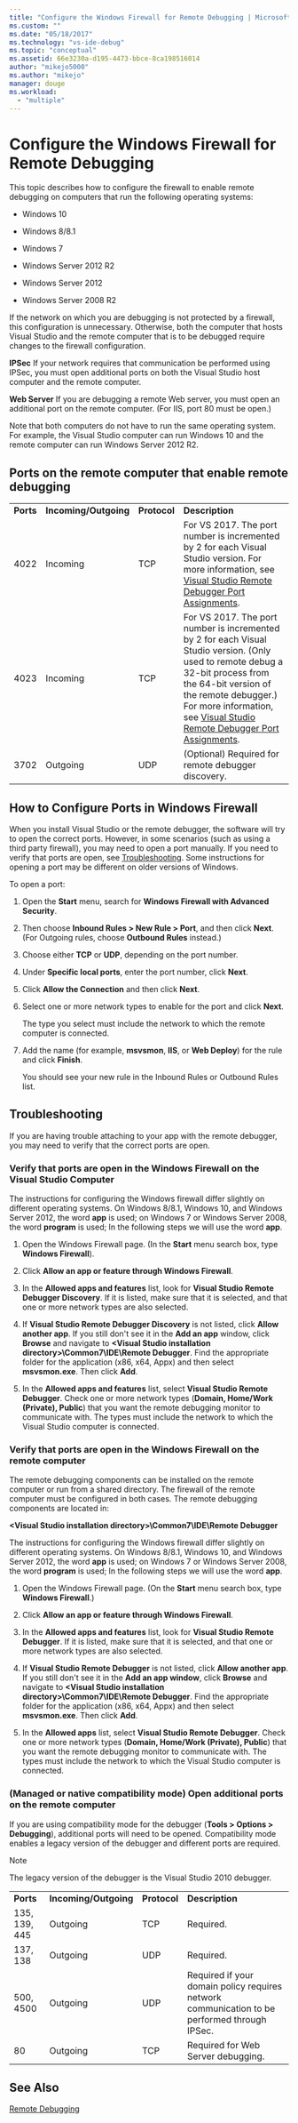 ```yaml
---
title: "Configure the Windows Firewall for Remote Debugging | Microsoft Docs"
ms.custom: ""
ms.date: "05/18/2017"
ms.technology: "vs-ide-debug"
ms.topic: "conceptual"
ms.assetid: 66e3230a-d195-4473-bbce-8ca198516014
author: "mikejo5000"
ms.author: "mikejo"
manager: douge
ms.workload: 
  - "multiple"
---
```

# Configure the Windows Firewall for Remote Debugging
This topic describes how to configure the firewall to enable remote debugging on computers that run the following operating systems:  
  
-   Windows 10  
  
-   Windows 8/8.1  
  
-   Windows 7   
  
-   Windows Server 2012 R2  

-   Windows Server 2012
  
-   Windows Server 2008 R2 
  
 If the network on which you are debugging is not protected by a firewall, this configuration is unnecessary. Otherwise, both the computer that hosts Visual Studio and the remote computer that is to be debugged require changes to the firewall configuration.  
  
 **IPSec** If your network requires that communication be performed using IPSec, you must open additional ports on both the Visual Studio host computer and the remote computer.  
  
 **Web Server** If you are debugging a remote Web server, you must open an additional port on the remote computer. (For IIS, port 80 must be open.)  
  
 Note that both computers do not have to run the same operating system. For example, the Visual Studio computer can run Windows 10 and the remote computer can run Windows Server 2012 R2.      
  
## Ports on the remote computer that enable remote debugging  
  
|||||  
|-|-|-|-|  
|**Ports**|**Incoming/Outgoing**|**Protocol**|**Description**|   
|4022|Incoming|TCP|For VS 2017. The port number is incremented by 2 for each Visual Studio version. For more information, see [Visual Studio Remote Debugger Port Assignments](../debugger/remote-debugger-port-assignments.md).|  
|4023|Incoming|TCP|For VS 2017. The port number is incremented by 2 for each Visual Studio version. (Only used to remote debug a 32-bit process from the 64-bit version of the remote debugger.) For more information, see  [Visual Studio Remote Debugger Port Assignments](../debugger/remote-debugger-port-assignments.md).| 
|3702|Outgoing|UDP|(Optional) Required for remote debugger discovery.|    
  
## How to Configure Ports in Windows Firewall  

When you install Visual Studio or the remote debugger, the software will try to open the correct ports. However, in some scenarios (such as using a third party firewall), you may need to open a port manually. If you need to verify that ports are open, see [Troubleshooting](#troubleshooting). Some instructions for opening a port may be different on older versions of Windows.

To open a port:
  
1. Open the **Start** menu, search for **Windows Firewall with Advanced Security**.

2. Then choose **Inbound Rules > New Rule > Port**, and then click **Next**. (For Outgoing rules, choose **Outbound Rules** instead.)

3. Choose either **TCP** or **UDP**, depending on the port number.

4. Under **Specific local ports**, enter the port number, click **Next**.

5. Click **Allow the Connection** and then click **Next**.

6. Select one or more network types to enable for the port and click **Next**.

    The type you select must include the network to which the remote computer is connected.
7. Add the name (for example, **msvsmon**, **IIS**, or **Web Deploy**) for the rule and click **Finish**.

    You should see your new rule in the Inbound Rules or Outbound Rules list.

## <a name="troubleshooting"></a>Troubleshooting

If you are having trouble attaching to your app with the remote debugger, you may need to verify that the correct ports are open.

### Verify that ports are open in the Windows Firewall on the Visual Studio Computer  
 The instructions for configuring the Windows firewall differ slightly on different operating systems. On Windows 8/8.1, Windows 10, and Windows Server 2012, the word **app** is used; on Windows 7 or Windows Server 2008, the word **program** is used;  In the following steps we will use the word **app**.  
  
1.  Open the Windows Firewall page. (In the **Start** menu search box, type **Windows Firewall**).  
  
2.  Click **Allow an app or feature through Windows Firewall**.  
  
3.  In the **Allowed apps and features** list, look for **Visual Studio Remote Debugger Discovery**. If it is listed, make sure that it is selected, and that one or more network types are also selected.  
  
4.  If **Visual Studio Remote Debugger Discovery** is not listed, click **Allow another app**. If you still don't see it in the **Add an app** window, click **Browse** and navigate to **\<Visual Studio installation directory>\Common7\IDE\Remote Debugger**. Find the appropriate folder for the application (x86, x64, Appx) and then select **msvsmon.exe**. Then click **Add**.  
  
5.  In the **Allowed apps and features** list, select **Visual Studio Remote Debugger**. Check one or more network types (**Domain, Home/Work (Private), Public**) that you want the remote debugging monitor to communicate with. The types must include the network to which the Visual Studio computer is connected. 

### Verify that ports are open in the Windows Firewall on the remote computer  
 The remote debugging components can be installed on the remote computer or run from a shared directory. The firewall of the remote computer must be configured in both cases. The remote debugging components are located in:  
  
 **\<Visual Studio installation directory>\Common7\IDE\Remote Debugger**  
  
 The instructions for configuring the Windows firewall differ slightly on different operating systems. On Windows 8/8.1, Windows 10, and Windows Server 2012, the word **app** is used; on Windows 7 or Windows Server 2008, the word **program** is used;  In the following steps we will use the word **app**.  
  
1.  Open the Windows Firewall page. (On the **Start** menu search box, type **Windows Firewall**.)  
  
2.  Click **Allow an app or feature through Windows Firewall**.  
  
3.  In the **Allowed apps and features** list, look for **Visual Studio Remote Debugger**. If it is listed, make sure that it is selected, and that one or more network types are also selected.  
  
4.  If **Visual Studio Remote Debugger** is not listed, click **Allow another app**. If you still don't see it in the **Add an app window**, click **Browse** and navigate to **\<Visual Studio installation directory>\Common7\IDE\Remote Debugger**. Find the appropriate folder for the application (x86, x64, Appx) and then select **msvsmon.exe**. Then click **Add**.  
  
5.  In the **Allowed apps** list, select **Visual Studio Remote Debugger**. Check one or more network types (**Domain, Home/Work (Private), Public**) that you want the remote debugging monitor to communicate with. The types must include the network to which the Visual Studio computer is connected. 

### (Managed or native compatibility mode) Open additional ports on the remote computer

If you are using compatibility mode for the debugger (**Tools > Options > Debugging**), additional ports will need to be opened. Compatibility mode enables a legacy version of the debugger and different ports are required.

> [!NOTE]
> The legacy version of the debugger is the Visual Studio 2010 debugger.
  
|||||  
|-|-|-|-|  
|**Ports**|**Incoming/Outgoing**|**Protocol**|**Description**|  
|135, 139, 445|Outgoing|TCP|Required.|  
|137, 138|Outgoing|UDP|Required.|  
|500, 4500|Outgoing|UDP|Required if your domain policy requires network communication to be performed through IPSec.|  
|80|Outgoing|TCP|Required for Web Server debugging.|
  
## See Also  
 [Remote Debugging](../debugger/remote-debugging.md)